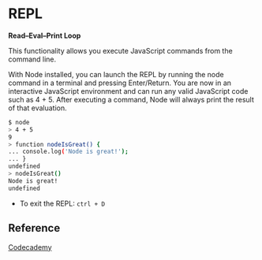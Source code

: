 # REPL

**Read–Eval–Print Loop**

This functionality allows you execute JavaScript commands from the command line.

With Node installed, you can launch the REPL by running the node command in a terminal and pressing Enter/Return. You are now in an interactive JavaScript environment and can run any valid JavaScript code such as 4 + 5. After executing a command, Node will always print the result of that evaluation.

```bash
$ node
> 4 + 5
9
> function nodeIsGreat() {
... console.log('Node is great!');
... }
undefined
> nodeIsGreat()
Node is great!
undefined
```

* To exit the REPL: `ctrl + D`

## Reference

[Codecademy](https://www.codecademy.com/paths/full-stack-engineer-career-path/tracks/fscp-javascript-syntax-part-i/modules/fscp-running-javascript/articles/what-is-node)
